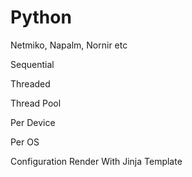 # Python
Netmiko, Napalm, Nornir etc


Sequential

Threaded

Thread Pool

Per Device

Per OS

Configuration Render With Jinja Template
